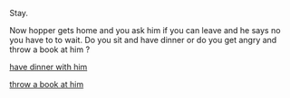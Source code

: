 Stay.

Now hopper gets home and you ask him if you can leave and he says no you have to to wait. Do you sit and have dinner or do you get angry and throw a book at him ?

[have dinner with him](dinner.md)

[throw a book at him](book.md)